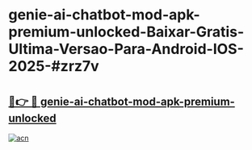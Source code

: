 # genie-ai-chatbot-mod-apk-premium-unlocked-Baixar-Gratis-Ultima-Versao-Para-Android-IOS-2025-#zrz7v

# <h2><a href="https://ainizakaria.my?title=genie-ai-chatbot-mod-apk-premium-unlocked&ref=24M">🔗👉 🔴 genie-ai-chatbot-mod-apk-premium-unlocked</a></h2>

[![acn](https://github.com/user-attachments/assets/0f9c940e-d8b0-45ae-aac7-cd30a18b3e1c)](https://ainizakaria.my?title=genie-ai-chatbot-mod-apk-premium-unlocked&ref=24M)

